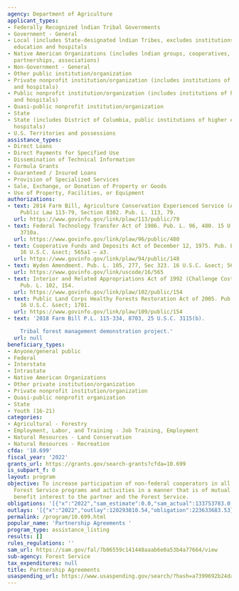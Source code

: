 ```yaml
---
agency: Department of Agriculture
applicant_types:
- Federally Recognized lndian Tribal Governments
- Government - General
- Local (includes State-designated lndian Tribes, excludes institutions of higher
  education and hospitals
- Native American Organizations (includes lndian groups, cooperatives, corporations,
  partnerships, associations)
- Non-Government - General
- Other public institution/organization
- Private nonprofit institution/organization (includes institutions of higher education
  and hospitals)
- Public nonprofit institution/organization (includes institutions of higher education
  and hospitals)
- Quasi-public nonprofit institution/organization
- State
- State (includes District of Columbia, public institutions of higher education and
  hospitals)
- U.S. Territories and possessions
assistance_types:
- Direct Loans
- Direct Payments for Specified Use
- Dissemination of Technical Information
- Formula Grants
- Guaranteed / Insured Loans
- Provision of Specialized Services
- Sale, Exchange, or Donation of Property or Goods
- Use of Property, Facilities, or Equipment
authorizations:
- text: 2014 Farm Bill, Agriculture Conservation Experienced Service (ACES) Program,
    Public Law 113-79, Section 8302. Pub. L. 113, 79.
  url: https://www.govinfo.gov/link/plaw/113/public/79
- text: Federal Technology Transfer Act of 1986. Pub. L. 96, 480. 15 U.S.C. &sect;
    3710a.
  url: https://www.govinfo.gov/link/plaw/96/public/480
- text: Cooperative Funds and Deposits Act of December 12, 1975. Pub. L. 94, 148.
    16 U.S.C. &sect; 565a1 – a3.
  url: https://www.govinfo.gov/link/plaw/94/public/148
- text: Wyden Amendment. Pub. L. 105, 277, Sec 323. 16 U.S.C. &sect; 565a-1.
  url: https://www.govinfo.gov/link/uscode/16/565
- text: Interior and Related Appropriations Act of 1992 (Challenge Cost-Share Authority).
    Pub. L. 102, 154.
  url: https://www.govinfo.gov/link/plaw/102/public/154
- text: Public Land Corps Healthy Forests Restoration Act of 2005. Pub. L. 109, 154.
    16 U.S.C. &sect; 1701.
  url: https://www.govinfo.gov/link/plaw/109/public/154
- text: '2018 Farm Bill P.L. 115-334, 8703, 25 U.S.C. 3115(b).

    Tribal forest management demonstration project.'
  url: null
beneficiary_types:
- Anyone/general public
- Federal
- Interstate
- Intrastate
- Native American Organizations
- Other private institution/organization
- Private nonprofit institution/organization
- Quasi-public nonprofit organization
- State
- Youth (16-21)
categories:
- Agricultural - Forestry
- Employment, Labor, and Training - Job Training, Employment
- Natural Resources - Land Conservation
- Natural Resources - Recreation
cfda: '10.699'
fiscal_year: '2022'
grants_url: https://grants.gov/search-grants?cfda=10.699
is_subpart_f: 0
layout: program
objective: To increase participation of non-federal cooperators in all authorized
  Forest Service programs and activities in a manner that is of mutual benefit and
  benefit interest to the partner and the Forest Service.
obligations: '[{"x":"2022","sam_estimate":0.0,"sam_actual":133753783.0,"usa_spending_actual":216188491.6},{"x":"2023","sam_estimate":395794469.0,"sam_actual":0.0,"usa_spending_actual":333723838.45},{"x":"2024","sam_estimate":0.0,"sam_actual":0.0,"usa_spending_actual":229677109.83}]'
outlays: '[{"x":"2022","outlay":120293810.54,"obligation":223633683.53},{"x":"2023","outlay":62764373.17,"obligation":284050036.55},{"x":"2024","outlay":7986665.36,"obligation":148482441.26}]'
permalink: /program/10.699.html
popular_name: 'Partnership Agreements '
program_type: assistance_listing
results: []
rules_regulations: ''
sam_url: https://sam.gov/fal/7b06559c141448aaab6e0a53b4a77664/view
sub-agency: Forest Service
tax_expenditures: null
title: Partnership Agreements
usaspending_url: https://www.usaspending.gov/search/?hash=a7399692b24daf987eab2c4fdf694702
---
```

